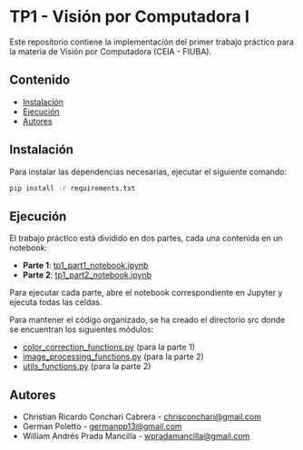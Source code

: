 # TP1 - Visión por Computadora I

Este repositorio contiene la implementación del primer trabajo práctico para la materia de Visión por Computadora (CEIA - FIUBA).

## Contenido
- [Instalación](##instalación)
- [Ejecución](##ejecución)
- [Autores](##autores)

## Instalación
Para instalar las dependencias necesarias, ejecutar el siguiente comando:

```bash
pip install -r requirements.txt
```

## Ejecución
El trabajo práctico está dividido en dos partes, cada una contenida en un notebook:

 - **Parte 1**: [tp1_part1_notebook.ipynb](tp1_part1_notebook.ipynb)
 - **Parte 2**: [tp1_part2_notebook.ipynb](tp1_part2_notebook.ipynb)

Para ejecutar cada parte, abre el notebook correspondiente en Jupyter y ejecuta todas las celdas.

Para mantener el código organizado, se ha creado el directorio src donde se encuentran los siguientes módulos:

- [color_correction_functions.py](src/color_correction_functions.py) (para la parte 1)
- [image_processing_functions.py](src/image_processing_functions.py)  (para la parte 2)
- [utils_functions.py](src/utils_functions.py) (para la parte 2)

## Autores
- Christian Ricardo Conchari Cabrera - chrisconchari@gmail.com
- German Poletto - germanpp13@gmail.com
- William Andrés Prada Mancilla - wpradamancilla@gmail.com

